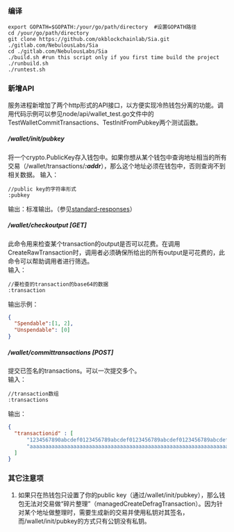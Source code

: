 ### 编译
```shell
export GOPATH=$GOPATH:/your/go/path/directory  #设置GOPATH路径
cd /your/go/path/directory
git clone https://github.com/okblockchainlab/Sia.git ./gitlab.com/NebulousLabs/Sia
cd ./gitlab.com/NebulousLabs/Sia
./build.sh #run this script only if you first time build the project
./runbuild.sh
./runtest.sh
```

### 新增API
服务进程新增加了两个http形式的API接口，以方便实现冷热钱包分离的功能。调用代码示例可以参见node/api/wallet_test.go文件中的TestWalletCommitTransactions、TestInitFromPubkey两个测试函数。

##### /wallet/init/pubkey
将一个crypto.PublicKey存入钱包中。如果你想从某个钱包中查询地址相当的所有交易（/wallet/transactions/___:addr___），那么这个地址必须在钱包中，否则查询不到相关数据。
输入：
```
//public key的字符串形式
:pubkey
```
输出：标准输出。（参见[standard-responses](https://github.com/okblockchainlab/Sia/blob/master/doc/API.md#standard-responses)）

##### /wallet/checkoutput [GET]
此命令用来检查某个transaction的output是否可以花费。在调用CreateRawTransaction时，调用者必须确保所给出的所有output是可花费的，此命令可以帮助调用者进行筛选。  
输入：  
```
//要检查的transaction的base64的数据  
:transaction  
```
输出示例：
```json
{
  "Spendable":[1, 2],
  "Unspendable": [0]
}
```

##### /wallet/committransactions [POST]
提交已签名的transactions。可以一次提交多个。  
输入：
```
//transaction数组
:transactions
```
输出：
```json
{
  "transactionid" : [
      "1234567890abcdef0123456789abcdef0123456789abcdef0123456789abcdef",
      "aaaaaaaaaaaaaaaaaaaaaaaaaaaaaaaaaaaaaaaaaaaaaaaaaaaaaaaaaaaaaaaa"
  ]
}
```

### 其它注意项
1. 如果只在热钱包只设置了你的public key（通过/wallet/init/pubkey），那么钱包无法对交易做“碎片整理”（managedCreateDefragTransaction）。因为针对某个地址做整理时，需要生成新的交易并使用私钥对其签名，而/wallet/init/pubkey的方式只有公钥没有私钥。
